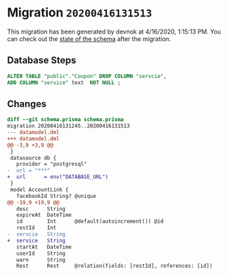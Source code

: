# Migration `20200416131513`

This migration has been generated by devnok at 4/16/2020, 1:15:13 PM.
You can check out the [state of the schema](./schema.prisma) after the migration.

## Database Steps

```sql
ALTER TABLE "public"."Coupon" DROP COLUMN "servcie",
ADD COLUMN "service" text  NOT NULL ;
```

## Changes

```diff
diff --git schema.prisma schema.prisma
migration 20200416131245..20200416131513
--- datamodel.dml
+++ datamodel.dml
@@ -3,9 +3,9 @@
 }
 datasource db {
   provider = "postgresql"
-  url = "***"
+  url      = env("DATABASE_URL")
 }
 model AccountLink {
   facebookId String? @unique
@@ -19,9 +19,9 @@
   desc      String
   expireAt  DateTime
   id        Int      @default(autoincrement()) @id
   restId    Int
-  servcie   String
+  service   String
   startAt   DateTime
   userId    String
   warn      String
   Rest      Rest     @relation(fields: [restId], references: [id])
```



